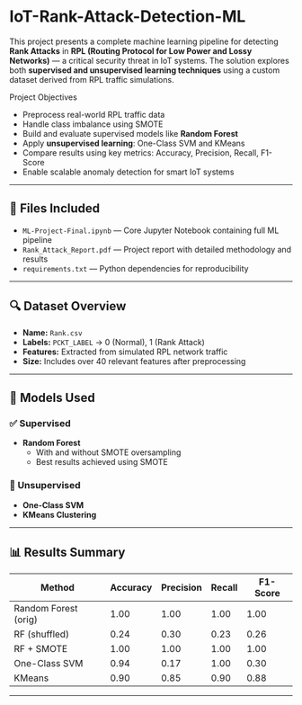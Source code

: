 # IoT-Rank-Attack-Detection-ML
This project presents a complete machine learning pipeline for detecting **Rank Attacks** in **RPL (Routing Protocol for Low Power and Lossy Networks)** — a critical security threat in IoT systems. The solution explores both **supervised and unsupervised learning techniques** using a custom dataset derived from RPL traffic simulations.

Project Objectives

- Preprocess real-world RPL traffic data
- Handle class imbalance using SMOTE
- Build and evaluate supervised models like **Random Forest**
- Apply **unsupervised learning**: One-Class SVM and KMeans
- Compare results using key metrics: Accuracy, Precision, Recall, F1-Score
- Enable scalable anomaly detection for smart IoT systems

---

## 📁 Files Included

- `ML-Project-Final.ipynb` — Core Jupyter Notebook containing full ML pipeline
- `Rank_Attack_Report.pdf` — Project report with detailed methodology and results
- `requirements.txt` — Python dependencies for reproducibility

---

## 🔍 Dataset Overview

- **Name:** `Rank.csv`
- **Labels:** `PCKT_LABEL` → 0 (Normal), 1 (Rank Attack)
- **Features:** Extracted from simulated RPL network traffic
- **Size:** Includes over 40 relevant features after preprocessing

---

## 🧠 Models Used

### ✅ Supervised
- **Random Forest**
  - With and without SMOTE oversampling
  - Best results achieved using SMOTE

### 🧪 Unsupervised
- **One-Class SVM**
- **KMeans Clustering**

---

## 📊 Results Summary

| Method                | Accuracy | Precision | Recall | F1-Score |
|----------------------|----------|-----------|--------|----------|
| Random Forest (orig) | 1.00     | 1.00      | 1.00   | 1.00     |
| RF (shuffled)        | 0.24     | 0.30      | 0.23   | 0.26     |
| RF + SMOTE           | 1.00     | 1.00      | 1.00   | 1.00     |
| One-Class SVM        | 0.94     | 0.17      | 1.00   | 0.30     |
| KMeans               | 0.90     | 0.85      | 0.90   | 0.88     |

---
